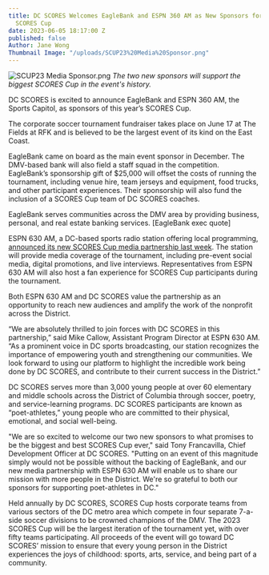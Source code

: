 ```yaml
---
title: DC SCORES Welcomes EagleBank and ESPN 360 AM as New Sponsors for 20th Anniversary
  SCORES Cup
date: 2023-06-05 18:17:00 Z
published: false
Author: Jane Wong
Thumbnail Image: "/uploads/SCUP23%20Media%20Sponsor.png"
---
```


![SCUP23 Media Sponsor.png](/uploads/SCUP23%20Media%20Sponsor.png)
*The two new sponsors will support the biggest SCORES Cup in the event's history.*
























DC SCORES is excited to announce EagleBank and ESPN 360 AM, the Sports Capitol, as sponsors of this year’s SCORES Cup.

The corporate soccer tournament fundraiser takes place on June 17 at The Fields at RFK and is believed to be the largest event of its kind on the East Coast.

EagleBank came on board as the main event sponsor in December. The DMV-based bank will also field a staff squad in the competition. EagleBank’s sponsorship gift of $25,000 will offset the costs of running the tournament, including venue hire, team jerseys and equipment, food trucks, and other participant experiences. Their sponsorship will also fund the inclusion of a SCORES Cup team of DC SCORES coaches.

EagleBank serves communities across the DMV area by providing business, personal, and real estate banking services. \[EagleBank exec quote\]

ESPN 630 AM, a DC-based sports radio station offering local programming, [announced its new SCORES Cup media partnership last week](https://radioink.com/2023/06/01/cumulus-dc-wants-to-kick-it-with-scores-for-kids/). The station will provide media coverage of the tournament, including pre-event social media, digital promotions, and live interviews. Representatives from ESPN 630 AM will also host a fan experience for SCORES Cup participants during the tournament.

Both ESPN 630 AM and DC SCORES value the partnership as an opportunity to reach new audiences and amplify the work of the nonprofit across the District.

“We are absolutely thrilled to join forces with DC SCORES in this partnership,” said Mike Callow, Assistant Program Director at ESPN 630 AM. “As a prominent voice in DC sports broadcasting, our station recognizes the importance of empowering youth and strengthening our communities. We look forward to using our platform to highlight the incredible work being done by DC SCORES, and contribute to their current success in the District.”

DC SCORES serves more than 3,000 young people at over 60 elementary and middle schools across the District of Columbia through soccer, poetry, and service-learning programs. DC SCORES participants are known as “poet-athletes,” young people who are committed to their physical, emotional, and social well-being.

"We are so excited to welcome our two new sponsors to what promises to be the biggest and best SCORES Cup ever," said Tony Francavilla, Chief Development Officer at DC SCORES. "Putting on an event of this magnitude simply would not be possible without the backing of EagleBank, and our new media partnership with ESPN 630 AM will enable us to share our mission with more people in the District. We're so grateful to both our sponsors for supporting poet-athletes in DC."

Held annually by DC SCORES, SCORES Cup hosts corporate teams from various sectors of the DC metro area which compete in four separate 7-a-side soccer divisions to be crowned champions of the DMV. The 2023 SCORES Cup will be the largest iteration of the tournament yet, with over fifty teams participating. All proceeds of the event will go toward DC SCORES’ mission to ensure that every young person in the District experiences the joys of childhood: sports, arts, service, and being part of a community.